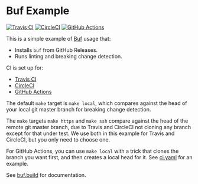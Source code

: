 # Buf Example

[![Travis CI](https://img.shields.io/travis/com/bufbuild/buf-example/master)](https://travis-ci.com/bufbuild/buf-example)
[![CircleCI](https://img.shields.io/circleci/build/github/bufbuild/buf-example/master)](https://circleci.com/gh/bufbuild/buf-example)
[![GitHub Actions](https://github.com/bufbuild/buf-example/workflows/CI/badge.svg)](https://github.com/bufbuild/buf-example/actions?workflow=CI)

This is a simple example of [Buf](github.com/bufbuild/buf) usage that:

- Installs `buf` from GitHub Releases.
- Runs linting and breaking change detection.

CI is set up for:

- [Travis CI](https://travis-ci.com/bufbuild/buf-example)
- [CircleCI](https://circleci.com/gh/bufbuild/buf-example)
- [GitHub Actions](https://github.com/bufbuild/buf-example/actions?workflow=CI)

The default `make` target is `make local`, which compares against the head of your
local git master branch for breaking change detection.

The `make` targets `make https` and `make ssh` compare against the head of the remote git
master branch, due to Travis and CircleCI not cloning any branch except for that under test.
We use both in this example for Travis and CircleCI, but you only need to choose one.

For GitHub Actions, you can use `make local` with a trick that clones the branch
you want first, and then creates a local head for it. See [ci.yaml](.github/workflows/ci.yaml)
for an example.

See [buf.build](https://buf.build) for documentation.
